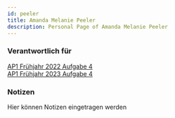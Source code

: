 ```yaml
---
id: peeler
title: Amanda Melanie Peeler
description: Personal Page of Amanda Melanie Peeler
---
```


### Verantwortlich für

[AP1 Frühjahr 2022 Aufgabe 4](..//AP1/2022/ap1f_2022/ap1f_2022_a4.md)  
[AP1 Frühjahr 2023 Aufgabe 4](..//AP1/2022/ap1f_2023/ap1f_2023_a4.md)

### Notizen
Hier können Notizen eingetragen werden
